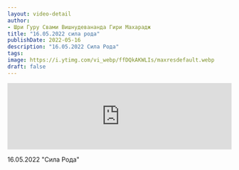 ```yaml
---
layout: video-detail
author:
- Шри Гуру Свами Вишнудевананда Гири Махарадж
title: "16.05.2022 сила рода"
publishDate: 2022-05-16
description: "16.05.2022 Сила Рода"
tags: 
image: https://i.ytimg.com/vi_webp/ffDQkAKWLIs/maxresdefault.webp
draft: false
---
```


<iframe width="100%" src="https://www.youtube.com/embed/ffDQkAKWLIs" frameborder="0" allowfullscreen=""></iframe> 

 16.05.2022 "Сила Рода"

  

 